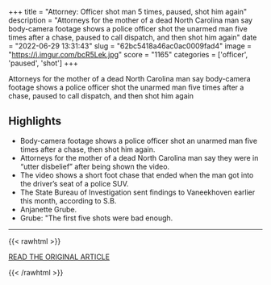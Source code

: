 +++
title = "Attorney: Officer shot man 5 times, paused, shot him again"
description = "Attorneys for the mother of a dead North Carolina man say body-camera footage shows a police officer shot the unarmed man five times after a chase, paused to call dispatch, and then shot him again"
date = "2022-06-29 13:31:43"
slug = "62bc5418a46ac0ac0009fad4"
image = "https://i.imgur.com/bcR5Lek.jpg"
score = "1165"
categories = ['officer', 'paused', 'shot']
+++

Attorneys for the mother of a dead North Carolina man say body-camera footage shows a police officer shot the unarmed man five times after a chase, paused to call dispatch, and then shot him again

## Highlights

- Body-camera footage shows a police officer shot an unarmed man five times after a chase, then shot him again.
- Attorneys for the mother of a dead North Carolina man say they were in “utter disbelief” after being shown the video.
- The video shows a short foot chase that ended when the man got into the driver’s seat of a police SUV.
- The State Bureau of Investigation sent findings to Vaneekhoven earlier this month, according to S.B.
- Anjanette Grube.
- Grube: "The first five shots were bad enough.

---

{{< rawhtml >}}
  <p class="article-category">
    <a target="_blank" href="https://abcnews.go.com/US/wireStory/attorney-officer-shot-man-times-paused-shot-85890389">READ THE ORIGINAL ARTICLE</a>
  </p>
{{< /rawhtml >}}
